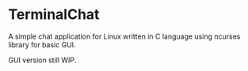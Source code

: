 # TerminalChat
A simple chat application for Linux written in C language using ncurses library for basic GUI.

GUI version still WIP.
